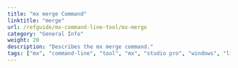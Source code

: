 ```yaml
---
title: "mx merge Command"
linktitle: "merge"
url: /refguide/mx-command-line-tool/mx-merge
category: "General Info"
weight: 20
description: "Describes the mx merge command."
tags: ["mx", "command-line", "tool", "mx", "studio pro", "windows", "linux", "merge"]
---
```

